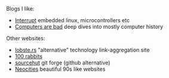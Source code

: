 Blogs I like:

* [Interrupt](https://interrupt.memfault.com/blog/) embedded linux, microcontrollers etc
* [Computers are bad](https://computer.rip/) deep dives into mostly computer history

Other websites:

* [lobste.rs](https://lobste.rs) "alternative" technology link-aggregation site
* [100 rabbits](https://100r.co)
* [sourcehut](https://sourcehut.org/) git forge (github alternative)
* [Neocities](https://neocities.org/) beautiful 90s like websites

